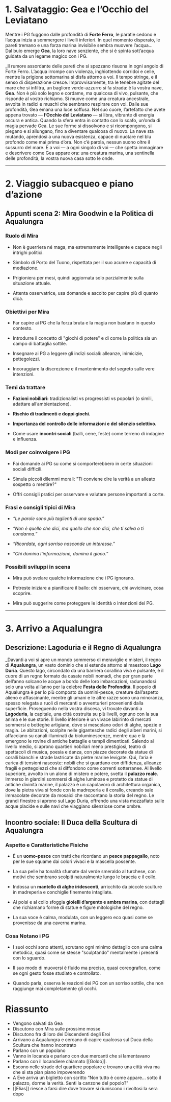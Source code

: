 # 1. Salvataggio: Gea e l’Occhio del Leviatano

Mentre i PG fuggono dalle profondità di **Forte Ferro**, le paratie cedono e l’acqua inizia a sommergere i livelli inferiori. In quel momento disperato, le pareti tremano e una forza marina invisibile sembra muovere l’acqua...  
Dal buio emerge **Gea**, la loro nave senziente, che si è spinta sott’acqua guidata da un legame magico con i PG.

_Il rumore assordante delle pareti che si spezzano risuona in ogni angolo di Forte Ferro. L’acqua irrompe con violenza, inghiottendo corridoi e celle, mentre la prigione sottomarina si disfa attorno a voi. Il tempo stringe, e il senso di disperazione cresce.
Improvvisamente, tra le tenebre agitate del mare che si infiltra, un bagliore verde-azzurro si fa strada: è la vostra nave, **Gea**. Non è più solo legno e cordame, ma qualcosa di vivo, pulsante, che risponde al vostro richiamo. Si muove come una creatura ancestrale, avvolta in radici e muschi che sembrano respirare con voi.
Dalle sue profondità, Gea emana una luce soffusa. Nel suo cuore, l’artefatto che avete appena trovato — **l’Occhio del Leviatano** — si libra, vibrante di energia oscura e antica.
Quando la sfera entra in contatto con lo scafo, un’onda di magia pervade Gea. Le sue forme si dissolvono e si ricompongono, si piegano e si allungano, fino a diventare qualcosa di nuovo. La nave sta mutando, aprendosi a una nuova esistenza, capace di nuotare nel blu profondo come mai prima d’ora.
Non c’è parola, nessun suono oltre il sussurro del mare. È a voi — a ogni singolo di voi — che spetta immaginare e descrivere come Gea appare ora: una creatura marina, una sentinella delle profondità, la vostra nuova casa sotto le onde.

---

# 2. Viaggio subacqueo e piano d’azione

## Appunti scena 2: Mira Goodwin e la Politica di Aqualungra

### Ruolo di Mira

- Non è guerriera né maga, ma estremamente intelligente e capace negli intrighi politici.
    
- Simbolo di Porto del Tuono, rispettata per il suo acume e capacità di mediazione.
    
- Prigioniera per mesi, quindi aggiornata solo parzialmente sulla situazione attuale.
    
- Attenta osservatrice, usa domande e ascolto per capire più di quanto dica.
    

### Obiettivi per Mira

- Far capire ai PG che la forza bruta e la magia non bastano in questo contesto.
    
- Introdurre il concetto di "giochi di potere" e di come la politica sia un campo di battaglia sottile.
    
- Insegnare ai PG a leggere gli indizi sociali: alleanze, inimicizie, pettegolezzi.
    
- Incoraggiare la discrezione e il mantenimento del segreto sulle vere intenzioni.
    

### Temi da trattare

- **Fazioni nobiliari:** tradizionalisti vs progressisti vs popolari (o simili, adattare all’ambientazione).
    
- **Rischio di tradimenti e doppi giochi.**
    
- **Importanza del controllo delle informazioni e del silenzio selettivo.**
    
- Come usare **incontri sociali** (balli, cene, feste) come terreno di indagine e influenza.
    

### Modi per coinvolgere i PG

- Fai domande ai PG su come si comporterebbero in certe situazioni sociali difficili.
    
- Simula piccoli dilemmi morali: "Ti conviene dire la verità a un alleato sospetto o mentire?"
    
- Offri consigli pratici per osservare e valutare persone importanti a corte.
    

### Frasi e consigli tipici di Mira

- _“Le parole sono più taglienti di una spada.”_
    
- _“Non è quello che dici, ma quello che non dici, che ti salva o ti condanna.”_
    
- _“Ricordate, ogni sorriso nasconde un interesse.”_
    
- _“Chi domina l’informazione, domina il gioco.”_
    

### Possibili sviluppi in scena

- Mira può svelare qualche informazione che i PG ignorano.
    
- Potreste iniziare a pianificare il ballo: chi osservare, chi avvicinare, cosa scoprire.
    
- Mira può suggerire come proteggere le identità o intenzioni dei PG.
---

# 3. Arrivo a Aqualungra

## Descrizione: Lagoduria e il Regno di Aqualungra
_Davanti a voi si apre un mondo sommerso di meraviglie e misteri, il regno di **Aqualungra**, un vasto dominio che si estende attorno al maestoso **Lago Duria**. Questo lago, circondato da una barriera corallina viva e pulsante, è il cuore di un regno formato da casate nobili nomadi, che per gran parte dell’anno solcano le acque a bordo delle loro imbarcazioni, radunandosi solo una volta all’anno per la celebre **Festa delle Profondità**.
Il popolo di Aqualungra è per lo più composto da uomini-pesce, creature dall’aspetto alieno e affascinante, mentre gli umani e le altre razze sono una minoranza, spesso relegata a ruoli di mercanti o avventurieri provenienti dalla superficie.
Proseguendo nella vostra discesa, vi trovate davanti a **Lagoduria**, la capitale, una città costruita su più livelli, ognuno con la sua anima e le sue storie. Il livello inferiore è un vivace labirinto di mercati sommersi e botteghe artigiane, dove si mescolano odori di alghe, spezie e magia. Le abitazioni, scolpite nelle gigantesche radici degli alberi marini, si affacciano su canali illuminati da bioluminescenze, mentre qua e là emergono le rovine di antiche battaglie e templi dimenticati.
Salendo al livello medio, si aprono quartieri nobiliari meno prestigiosi, teatro di spettacoli di musica, poesia e danza, con piazze decorate da statue di coralli bianchi e strade lastricate da pietre marine levigate. Qui, l’aria è carica di tensioni nascoste: nobili che si guardano con diffidenza, alleanze fragili e pettegolezzi che si diffondono come correnti sotterranee.
Al livello superiore, avvolto in un alone di mistero e potere, svetta il **palazzo reale**. Immerso in giardini sommersi di alghe luminose e protetto da statue di antiche divinità marine, il palazzo è un capolavoro di architettura organica, dove la pietra viva si fonde con la madreperla e il corallo, creando sale immacolate decorate da mosaici che raccontano la storia del regno. Le grandi finestre si aprono sul Lago Duria, offrendo una vista mozzafiato sulle acque placide e sulle navi che viaggiano silenziose come ombre.


## Incontro sociale: Il Duca della Scultura di Aqualungra

### Aspetto e Caratteristiche Fisiche

- È un **uomo-pesce** con tratti che ricordano un **pesce pappagallo**, noto per le sue squame dai colori vivaci e la mascella possente.
    
- La sua pelle ha tonalità sfumate dal verde smeraldo al turchese, con motivi che sembrano scolpiti naturalmente lungo le braccia e il collo.
    
- Indossa un **mantello di alghe iridescenti**, arricchito da piccole sculture in madreperla e conchiglie finemente intagliate.
    
- Ai polsi e al collo sfoggia **gioielli d’argento e ambra marina**, con dettagli che richiamano forme di statue e figure mitologiche del regno.
    
- La sua voce è calma, modulata, con un leggero eco quasi come se provenisse da una caverna marina.
    


### Cosa Notano i PG

- I suoi occhi sono attenti, scrutano ogni minimo dettaglio con una calma metodica, quasi come se stesse "sculptando" mentalmente i presenti con lo sguardo.
    
- Il suo modo di muoversi è fluido ma preciso, quasi coreografico, come se ogni gesto fosse studiato e controllato.
    
- Quando parla, osserva le reazioni dei PG con un sorriso sottile, che non raggiunge mai completamente gli occhi.
    


# Riassunto
- Vengono salvati da Gea
- Discutono con Mira sulle prossime mosse
- Discutono fra di loro dei Discendenti degli Eroi
- Arrivano a Aqualungra e cercano di capire qualcosa sul Duca della Scultura che hanno incontrato
- Parlano con un popolano
- Vanno in locanda e parlano con due mercanti che si lamentavano 
- Parlano con il locandiere chiamato [[Goldo]].
- Escono nelle strade del quartiere popolare e trovano una città viva ma che si sta pian piano impoverendo
- A Eve arriva un biglietto con scritto “Non tutto è come appare... sotto il palazzo, dorme la verità. Senti la canzone del popolo?"
- [[Elias]] riesce a farsi dire dove trovare si riuniscono i rivoltosi la sera dopo

